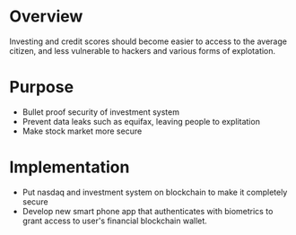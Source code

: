 # Overview
Investing and credit scores should become easier to access to the average citizen, and less vulnerable to hackers and various forms of explotation.

# Purpose
+ Bullet proof security of investment system
+ Prevent data leaks such as equifax, leaving people to explitation
+ Make stock market more secure

# Implementation
+ Put nasdaq and investment system on blockchain to make it completely secure
+ Develop new smart phone app that authenticates with biometrics to grant access to user's financial blockchain wallet.
